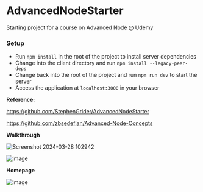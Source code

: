 # AdvancedNodeStarter

Starting project for a course on Advanced Node @ Udemy

### Setup

- Run `npm install` in the root of the project to install server dependencies
- Change into the client directory and run `npm install --legacy-peer-deps`
- Change back into the root of the project and run `npm run dev` to start the server
- Access the     application at `localhost:3000` in your browser

**Reference:**

https://github.com/StephenGrider/AdvancedNodeStarter

https://github.com/zbsedefian/Advanced-Node-Concepts

**Walkthrough**

![Screenshot 2024-03-28 102942](https://github.com/vinhhung263/nodejs-blogs-ci/assets/62415557/ede96c76-b235-4d39-85c3-304d7870c1b5)

![image](https://github.com/vinhhung263/nodejs-blogs-ci/assets/62415557/34c9cefd-8f44-4355-9874-5dbc0ba36292)

**Homepage**

![image](https://github.com/vinhhung263/nodejs-blogs-ci/assets/62415557/e505c500-a065-4c90-af4c-3d1e7cbd2d8f)
